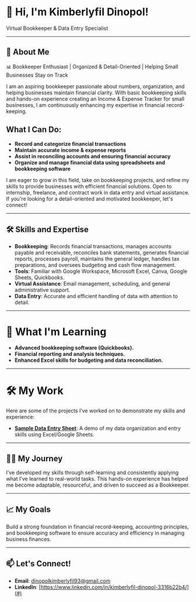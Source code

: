 # 👋 Hi, I'm Kimberlyfil Dinopol!
Virtual Bookkeeper & Data Entry Specialist

---

## 🌟 About Me
📊 Bookkeeper Enthusiast | Organized & Detail-Oriented | Helping Small Businesses Stay on Track

I am an aspiring bookkeeper passionate about numbers, organization, and helping businesses maintain financial clarity. With basic bookkeeping skills and hands-on experience creating an Income & Expense Tracker for small businesses, I am continuously enhancing my expertise in financial record-keeping.

 ## What I Can Do:
- **Record and categorize financial transactions**
-  **Maintain accurate income & expense reports**
- **Assist in reconciling accounts and ensuring financial accuracy**
- **Organize and manage financial data using spreadsheets and bookkeeping software**

I am eager to grow in this field, take on bookkeeping projects, and refine my skills to provide businesses with efficient financial solutions.
Open to internship, freelance, and contract work in data entry and virtual assistance.
If you're looking for a detail-oriented and motivated bookkeeper, let's connect!

---

## 🛠️ Skills and Expertise
- **Bookkeeping**: Records financial transactions, manages accounts payable and receivable, reconciles bank statements, generates financial reports, processes payroll, maintains the general ledger, handles tax preparations, and oversees budgeting and cash flow management.
- **Tools**: Familiar with Google Workspace, Microsoft Excel, Canva, Google Sheets, Quickbooks.
- **Virtual Assistance**: Email management, scheduling, and general administrative support.
- **Data Entry**: Accurate and efficient handling of data with attention to detail.

---

# 🌱 What I'm Learning
- **Advanced bookkeeping software (Quickbooks).**
- **Financial reporting and analysis techniques.**
- **Enhanced Excel skills for budgeting and data reconciliation.**
  

---

# 🛠️ My Work  
Here are some of the projects I’ve worked on to demonstrate my skills and experience:  
- **[Sample Data Entry Sheet](https://drive.google.com/drive/folders/1hDY7jqlD7gfn-mSBj11hQ-WjqZCL4vEF?usp=sharing)**: A demo of my data organization and entry skills using Excel/Google Sheets.


---

## 🧗‍♀️ My Journey
I’ve developed my skills through self-learning and consistently applying what I’ve learned to real-world tasks. 
This hands-on experience has helped me become adaptable, resourceful, and driven to succeed as a Bookkeeper.

---

## 📈 My Goals
Build a strong foundation in financial record-keeping, accounting principles, and bookkeeping software to ensure accuracy and efficiency in managing business finances.


---

## 📫 Let's Connect!
- **Email**: [dinopolkimberlyfil93@gmail.com](mailto:dinopolkimberlyfil93@gmail.com)
- **LinkedIn**: [https://www.linkedin.com/in/kimberlyfil-dinopol-3316b22b4/](#)

